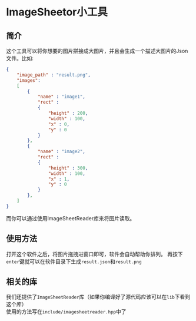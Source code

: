 # ImageSheetor小工具

## 简介

这个工具可以将你想要的图片拼接成大图片，并且会生成一个描述大图片的Json文件。比如:  

```json
{
	"image_path" : "result.png",
	"images":
	[
		{
			"name" : "image1",
			"rect" : 
			{
				"height" : 200,
				"width" : 100,
				"x" : 0,
				"y" : 0
			}
		},
		{
			"name" : "image2",
			"rect" : 
			{
				"height" : 300,
				"width" : 100,
				"x" : 1,
				"y" : 0
			}
		},
	]
}
```

而你可以通过使用ImageSheetReader库来将图片读取。

## 使用方法

打开这个软件之后，将图片拖拽进窗口即可，软件会自动帮助你排列。
再按下`enter`键就可以在软件目录下生成`result.json`和`result.png`

## 相关的库

我们还提供了`ImageSheetReader`库（如果你编译好了源代码应该可以在`lib`下看到这个库）  
使用的方法写在`include/imagesheetreader.hpp`中了